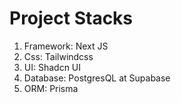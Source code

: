 # Project Stacks

1. Framework: Next JS
2. Css: Tailwindcss
3. UI: Shadcn UI
4. Database: PostgresQL at Supabase
5. ORM: Prisma
